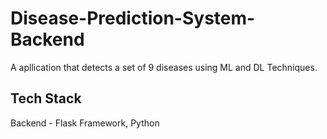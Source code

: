 # Disease-Prediction-System-Backend

A apllication that detects a set of 9 diseases using ML and DL Techniques.

## Tech Stack
Backend - Flask Framework, Python
